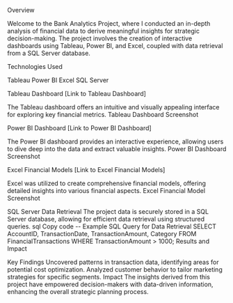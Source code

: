 Overview

Welcome to the Bank Analytics Project, where I conducted an in-depth analysis of financial data to derive meaningful insights for strategic decision-making. The project involves the creation of interactive dashboards using Tableau, Power BI, and Excel, coupled with data retrieval from a SQL Server database.

Technologies Used

Tableau
Power BI
Excel
SQL Server


Tableau Dashboard
[Link to Tableau Dashboard]

The Tableau dashboard offers an intuitive and visually appealing interface for exploring key financial metrics.
Tableau Dashboard Screenshot

Power BI Dashboard
[Link to Power BI Dashboard]

The Power BI dashboard provides an interactive experience, allowing users to dive deep into the data and extract valuable insights.
Power BI Dashboard Screenshot

Excel Financial Models
[Link to Excel Financial Models]

Excel was utilized to create comprehensive financial models, offering detailed insights into various financial aspects.
Excel Financial Model Screenshot

SQL Server Data Retrieval
The project data is securely stored in a SQL Server database, allowing for efficient data retrieval using structured queries.
sql
Copy code
-- Example SQL Query for Data Retrieval
SELECT 
    AccountID,
    TransactionDate,
    TransactionAmount,
    Category
FROM 
    FinancialTransactions
WHERE 
    TransactionAmount > 1000;
Results and Impact

Key Findings
Uncovered patterns in transaction data, identifying areas for potential cost optimization.
Analyzed customer behavior to tailor marketing strategies for specific segments.
Impact
The insights derived from this project have empowered decision-makers with data-driven information, enhancing the overall strategic planning process.
